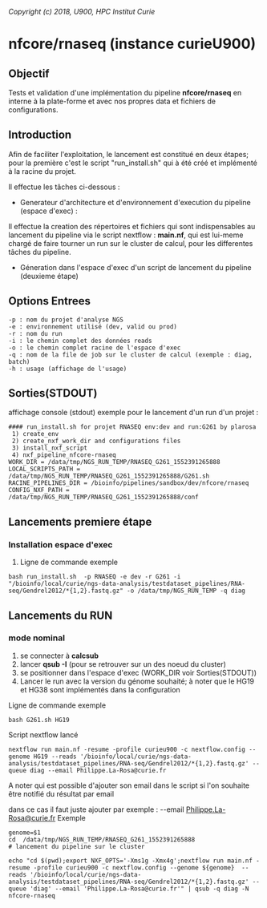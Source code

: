 *Copyright (c) 2018, U900, HPC Institut Curie*  

**nfcore/rnaseq (instance curieU900)**
====================

## Objectif
Tests et validation d'une implémentation du pipeline **nfcore/rnaseq** en interne à la plate-forme et avec nos propres data et fichiers de configurations.

## Introduction
Afin de faciliter l'exploitation, le lancement est constitué en deux étapes; pour la première c'est le script "run\_install.sh" qui à été créé et implémenté à la racine du projet. 

Il effectue les tâches ci-dessous : 
 - Generateur d'architecture et d'environnement d'execution du pipeline (espace d'exec) : 

Il effectue la creation des répertoires et fichiers qui sont indispensables au lancement du pipeline via le script nextflow : **main.nf**, qui est lui-meme chargé de faire tourner un run sur le cluster de calcul, pour les differentes tâches du pipeline.
 - Géneration dans l'espace d'exec d'un script de lancement du pipeline (deuxieme étape)

## Options Entrees
```
-p : nom du projet d'analyse NGS  
-e : environnement utilisé (dev, valid ou prod)  
-r : nom du run  
-i : le chemin complet des données reads
-o : le chemin complet racine de l'espace d'exec
-q : nom de la file de job sur le cluster de calcul (exemple : diag, batch)      
-h : usage (affichage de l'usage)  
```
## Sorties(STDOUT)
affichage console (stdout) exemple pour le lancement d'un run d'un projet :
```
#### run_install.sh for projet RNASEQ env:dev and run:G261 by plarosa
 1) create_env
 2) create_nxf_work_dir and configurations files
 3) install_nxf_script
 4) nxf_pipeline_nfcore-rnaseq
WORK_DIR = /data/tmp/NGS_RUN_TEMP/RNASEQ_G261_1552391265888
LOCAL_SCRIPTS_PATH = /data/tmp/NGS_RUN_TEMP/RNASEQ_G261_1552391265888/G261.sh
RACINE_PIPELINES_DIR = /bioinfo/pipelines/sandbox/dev/nfcore/rnaseq
CONFIG_NXF_PATH = /data/tmp/NGS_RUN_TEMP/RNASEQ_G261_1552391265888/conf

```

## Lancements premiere étape 
### Installation espace d'exec

1. Ligne de commande exemple 

```
bash run_install.sh  -p RNASEQ -e dev -r G261 -i "/bioinfo/local/curie/ngs-data-analysis/testdataset_pipelines/RNA-seq/Gendrel2012/*{1,2}.fastq.gz" -o /data/tmp/NGS_RUN_TEMP -q diag

```    
                      
## Lancements du RUN
### mode nominal

1. se connecter à **calcsub**
2. lancer **qsub -I** (pour se retrouver sur un des noeud du cluster)
2. se positionner dans l'espace d'exec (WORK_DIR voir Sorties(STDOUT))  
3. Lancer le run avec la version du génome souhaité; à noter que le HG19 et HG38 sont implémentés dans la configuration 

Ligne de commande exemple 
```
bash G261.sh HG19

```
Script nextflow lancé 
```
nextflow run main.nf -resume -profile curieu900 -c nextflow.config --genome HG19 --reads '/bioinfo/local/curie/ngs-data-analysis/testdataset_pipelines/RNA-seq/Gendrel2012/*{1,2}.fastq.gz' --queue diag --email Philippe.La-Rosa@curie.fr

```    

A noter qui est possible d'ajouter son email dans le script si l'on souhaite être notifié du résultat par email 

dans ce cas il faut juste ajouter par exemple : --email Philippe.La-Rosa@curie.fr
Exemple 
```
genome=$1
cd  /data/tmp/NGS_RUN_TEMP/RNASEQ_G261_1552391265888
# lancement du pipeline sur le cluster

echo "cd $(pwd);export NXF_OPTS='-Xms1g -Xmx4g';nextflow run main.nf -resume -profile curieu900 -c nextflow.config --genome ${genome}  --reads '/bioinfo/local/curie/ngs-data-analysis/testdataset_pipelines/RNA-seq/Gendrel2012/*{1,2}.fastq.gz' --queue 'diag' --email 'Philippe.La-Rosa@curie.fr'" | qsub -q diag -N nfcore-rnaseq

```
